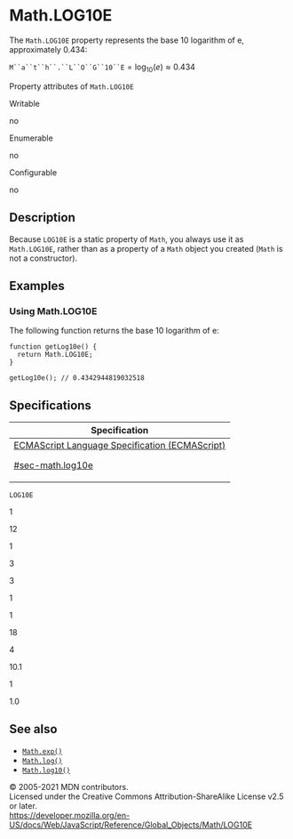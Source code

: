 # Math.LOG10E

The `Math.LOG10E` property represents the base 10 logarithm of e, approximately 0.434:

` M``a``t``h``.``L``O``G``10``E ` = log<sub>10</sub>(_e_) ≈ 0.434

Property attributes of `Math.LOG10E`

Writable

no

Enumerable

no

Configurable

no

## Description

Because `LOG10E` is a static property of `Math`, you always use it as `Math.LOG10E`, rather than as a property of a `Math` object you created (`Math` is not a constructor).

## Examples

### Using Math.LOG10E

The following function returns the base 10 logarithm of e:

    function getLog10e() {
      return Math.LOG10E;
    }

    getLog10e(); // 0.4342944819032518

## Specifications

<table><thead><tr class="header"><th>Specification</th></tr></thead><tbody><tr class="odd"><td><a href="https://tc39.es/ecma262/#sec-math.log10e">ECMAScript Language Specification (ECMAScript) 
<br/>

<span class="small">#sec-math.log10e</span></a></td></tr></tbody></table>

`LOG10E`

1

12

1

3

3

1

1

18

4

10.1

1

1.0

## See also

-   [`Math.exp()`](exp)
-   [`Math.log()`](log)
-   [`Math.log10()`](log10)

© 2005-2021 MDN contributors.  
Licensed under the Creative Commons Attribution-ShareAlike License v2.5 or later.  
<a href="https://developer.mozilla.org/en-US/docs/Web/JavaScript/Reference/Global_Objects/Math/LOG10E" class="_attribution-link">https://developer.mozilla.org/en-US/docs/Web/JavaScript/Reference/Global_Objects/Math/LOG10E</a>
